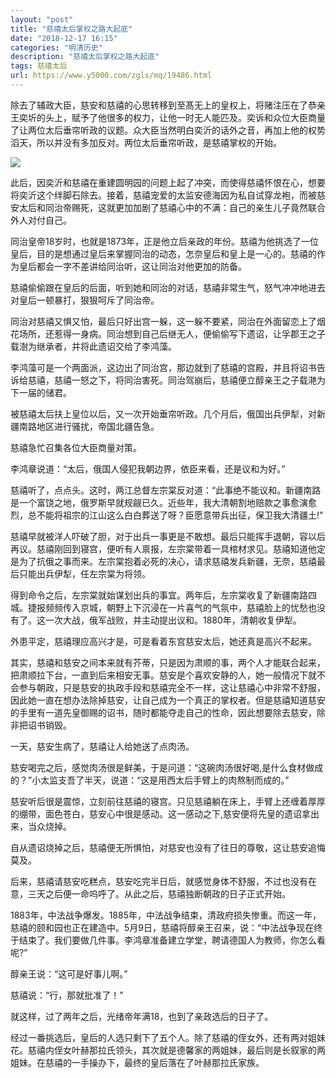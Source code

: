 ```yaml
---
layout: "post"
title: "慈禧太后掌权之路大起底"
date: "2018-12-17 16:15"
categories: "明清历史"
description: "慈禧太后掌权之路大起底"
tags: 慈禧太后
url: https://www.y5000.com/zgls/mq/19486.html
---
```






除去了辅政大臣，慈安和慈禧的心思转移到至髙无上的皇权上，将赌注压在了恭亲王奕圻的头上，赋予了他很多的权力，让他一时无人能匹及。奕诉和众位大臣商量了让两位太后垂帘听政的议题。众大臣当然明白奕沂的话外之音，再加上他的权势滔天，所以并没有多加反对。两位太后垂帘听政，是慈禧掌权的开始。

![](https://img.y5000.com/uploads/allimg/170420/6-1F420150001913.jpg)

此后，因奕沂和慈禧在重建圆明园的问题上起了冲突，而使得慈禧怀恨在心，想要将奕沂这个绊脚石除去。接着，慈禧宠爱的太监安德海因为私自试穿龙袍，而被慈安太后和同治帝赐死，这就更加加剧了慈禧心中的不满：自己的亲生儿子竟然联合外人对付自己。

同治皇帝18岁时，也就是1873年，正是他立后亲政的年份。慈禧为他挑选了一位皇后，目的是想通过皇后来掌握同治的动态，怎奈皇后和皇上是一心的。慈禧的作为皇后都会一字不差讲给同治听，这让同治对他更加的防备。

慈禧偷偷跟在皇后的后面，听到她和同治的对话，慈禧非常生气，怒气冲冲地进去对皇后一顿暴打，狠狠呵斥了同治帝。

同治对慈禧又惧又怕，最后只好出宫一躲，这一躲不要紧，同治在外面留恋上了烟花场所，还惹得一身病。同治想到自己后继无人，便偷偷写下遗诏，让孚郡王之子载澍为继承者，并将此遗诏交给了李鸿藻。

李鸿藻可是一个两面派，这边出了同治宫，那边就到了慈禧的宫殿，并且将诏书告诉给慈禧，慈禧一怒之下，将同治害死。同治驾崩后，慈禧便立醇亲王之子载滟为下一届的储君。

被慈禧太后扶上皇位以后，又一次开始垂帘听政。几个月后，俄国出兵伊犁，对新疆南路地区进行骚扰，帝国北疆告急。

慈禧急忙召集各位大臣商量对策。

李鸿章说道：“太后，俄国人侵犯我朝边界，依臣来看，还是议和为好。”

慈禧听了，点点头。这时，两江总督左宗棠反对道：“此事绝不能议和。新疆南路是一个富饶之地，俄罗斯早就规觎已久。近些年，我大清朝割地赔款之事愈演愈烈，总不能将祖宗的江山这么白白葬送了呀？臣愿意带兵出征，保卫我大清疆土!”

慈禧早就被洋人吓破了胆，对于出兵一事更是不敢想。最后只能挥手退朝，容以后再议。慈禧刚回到寝宫，便听有人禀报，左宗棠带着一具棺材求见。慈禧知道他定是为了抗俄之事而来。左宗棠抱着必死的决心，请求慈禧发兵新疆，无奈，慈禧最后只能出兵伊犁，任左宗棠为将领。

得到命令之后，左宗棠就始谋划出兵的事宜。两年后，左宗棠收复了新疆南路四城。捷报频频传入京城，朝野上下沉浸在一片喜气的气氛中，慈禧脸上的忧愁也没有了。这一次大战，俄军战败，并主动提出议和。1880年，清朝收复伊犁。

外患平定，慈禧理应高兴才是，可是看着东宫慈安太后，她还真是高兴不起来。

其实，慈禧和慈安之间本来就有芥蒂，只是因为肃顺的事，两个人才能联合起来，把肃顺拉下台，一直到后来相安无事。慈安是个喜欢安静的人，她一般情况下就不会参与朝政，只是慈安的执政手段和慈禧完全不一样，这让慈禧心中非常不舒服，因此她一直在想办法除掉慈安，让自己成为一个真正的掌权者。但是慈禧知道慈安的手里有一道先皇御赐的诏书，随时都能夺走自己的性命，因此想要除去慈安，除非把诏书销毁。

一天，慈安生病了，慈禧让人给她送了点肉汤。

慈安喝完之后，感觉肉汤很是鲜美，于是问道：“这碗肉汤很好喝,是什么食材做成的？”小太监支吾了半天，说道：“这是用西太后手臂上的肉熬制而成的。”

慈安听后很是震惊，立刻前往慈禧的寝宫。只见慈禧躺在床上，手臂上还缠着厚厚的绷带，面色苍白，慈安心中很是感动。这一感动之下,慈安便将先皇的遗诏拿出来，当众烧掉。

自从遗诏烧掉之后，慈禧便无所惧怕，对慈安也没有了往日的尊敬，这让慈安追悔莫及。

后来，慈禧请慈安吃糕点，慈安吃完半日后，就感觉身体不舒服，不过也没有在意，三天之后便一命呜呼了。从此之后，慈禧独断朝政的日子正式开始。

1883年，中法战争爆发。1885年，中法战争结束，清政府损失惨重。而这一年，慈禧的颐和园也正在建造中。5月9日，慈禧将醇亲王召来，说：“中法战争现在终于结束了。我们要做几件事。李鸿章准备建立学堂，聘请德国人为教师，你怎么看呢?”

醇亲王说：“这可是好事儿啊。”

慈禧说：“行，那就批准了！”

就这样，过了两年之后，光绪帝年满18，也到了亲政选后的日子了。

经过一番挑选后，皇后的人选只剩下了五个人。除了慈禧的侄女外，还有两对姐妹花。慈禧内侄女叶赫那拉氏领头，其次就是德馨家的两姐妹，最后则是长叙家的两姐妹。在慈禧的一手操办下，最终的皇后落在了叶赫那拉氏家族。
